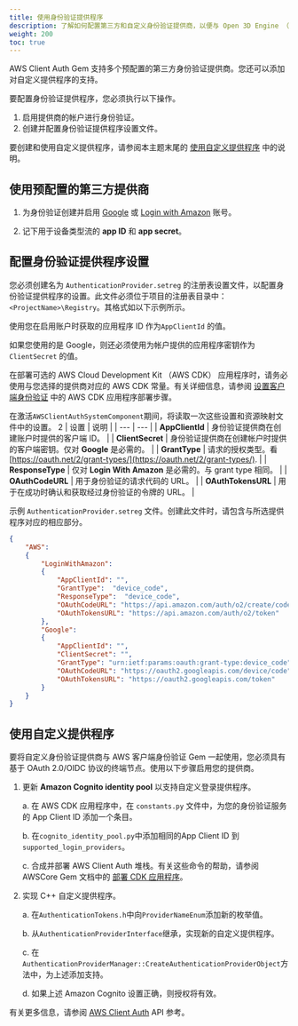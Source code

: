 ```yaml
---
title: 使用身份验证提供程序
description: 了解如何配置第三方和自定义身份验证提供商，以便与 Open 3D Engine （O3DE） 中的 AWS 客户端身份验证 Gem 一起使用。
weight: 200
toc: true
---
```


AWS Client Auth Gem 支持多个预配置的第三方身份验证提供商。您还可以添加对自定义提供程序的支持。

要配置身份验证提供程序，您必须执行以下操作。

1. 启用提供商的帐户进行身份验证。
1. 创建并配置身份验证提供程序设置文件。

要创建和使用自定义提供程序，请参阅本主题末尾的 [使用自定义提供程序](#using-a-custom-provider) 中的说明。

## 使用预配置的第三方提供商

1. 为身份验证创建并启用 [Google](https://docs.aws.amazon.com/cognito/latest/developerguide/google.html) 或 [Login with Amazon](https://docs.aws.amazon.com/cognito/latest/developerguide/amazon.html) 账号。

1. 记下用于设备类型流的 **app ID** 和 **app secret**。

## 配置身份验证提供程序设置

您必须创建名为 `AuthenticationProvider.setreg` 的注册表设置文件，以配置身份验证提供程序的设置。此文件必须位于项目的注册表目录中：`<ProjectName>\Registry`。其格式如以下示例所示。

使用您在启用账户时获取的应用程序 ID 作为`AppClientId` 的值。

如果您使用的是 Google，则还必须使用为帐户提供的应用程序密钥作为 `ClientSecret` 的值。

在部署可选的 AWS Cloud Development Kit （AWS CDK） 应用程序时，请务必使用与您选择的提供商对应的 AWS CDK 常量。有关详细信息，请参阅 [设置客户端身份验证](./setup/) 中的 AWS CDK 应用程序部署步骤。

在激活`AWSClientAuthSystemComponent`期间，将读取一次这些设置和资源映射文件中的设置。
2
| 设置 | 说明 |
| --- | --- |
| **AppClientId** | 身份验证提供商在创建账户时提供的客户端 ID。 |
| **ClientSecret** | 身份验证提供商在创建帐户时提供的客户端密钥。仅对 **Google** 是必需的。 |
| **GrantType** | 请求的授权类型。看[https://oauth.net/2/grant-types/](https://oauth.net/2/grant-types/). |
| **ResponseType** | 仅对 **Login With Amazon** 是必需的。与 grant type 相同。 |
| **OAuthCodeURL** | 用于身份验证的请求代码的 URL。 |
| **OAuthTokensURL** | 用于在成功时确认和获取经过身份验证的令牌的 URL。 |

示例 `AuthenticationProvider.setreg` 文件。创建此文件时，请包含与所选提供程序对应的相应部分。

```json
{
    "AWS":
    {
        "LoginWithAmazon":
        {
            "AppClientId": "",
            "GrantType":  "device_code",
            "ResponseType":  "device_code",
            "OAuthCodeURL": "https://api.amazon.com/auth/o2/create/codepair",
            "OAuthTokensURL": "https://api.amazon.com/auth/o2/token"
        },
        "Google":
        {
            "AppClientId": "",
            "ClientSecret": "",
            "GrantType": "urn:ietf:params:oauth:grant-type:device_code",
            "OAuthCodeURL": "https://oauth2.googleapis.com/device/code",
            "OAuthTokensURL": "https://oauth2.googleapis.com/token"
        }
    }
}
```

## 使用自定义提供程序

要将自定义身份验证提供商与 AWS 客户端身份验证 Gem 一起使用，您必须具有基于 OAuth 2.0/OIDC 协议的终端节点。使用以下步骤启用您的提供商。

1. 更新 **Amazon Cognito identity pool** 以支持自定义登录提供程序。

    a. 在 AWS CDK 应用程序中，在 `constants.py` 文件中，为您的身份验证服务的 App Client ID 添加一个条目。

    b. 在`cognito_identity_pool.py`中添加相同的App Client ID 到 `supported_login_providers`。

    c. 合成并部署 AWS Client Auth 堆栈。有关这些命令的帮助，请参阅 AWSCore Gem 文档中的 [部署 CDK 应用程序](/docs/user-guide/gems/reference/aws/aws-core/cdk-application/)。
   
1. 实现 C++ 自定义提供程序。

    a. 在`AuthenticationTokens.h`中向`ProviderNameEnum`添加新的枚举值。

    b. 从`AuthenticationProviderInterface`继承，实现新的自定义提供程序。

    c. 在`AuthenticationProviderManager::CreateAuthenticationProviderObject`方法中，为上述添加支持。

    d. 如果上述 Amazon Cognito 设置正确，则授权将有效。

有关更多信息，请参阅 [AWS Client Auth](/docs/api/gems/awsclientauth) API 参考。
